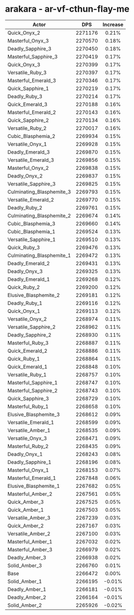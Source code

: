 # arakara - ar-vf-cthun-flay-me
| Actor | DPS | Increase |
|---|:---:|:---:|
|Quick_Onyx_2|2271176|0.21%|
|Masterful_Onyx_3|2270570|0.18%|
|Deadly_Sapphire_3|2270450|0.18%|
|Masterful_Sapphire_3|2270419|0.17%|
|Quick_Onyx_3|2270399|0.17%|
|Versatile_Ruby_3|2270397|0.17%|
|Masterful_Emerald_3|2270346|0.17%|
|Quick_Sapphire_1|2270219|0.17%|
|Deadly_Ruby_3|2270214|0.17%|
|Quick_Emerald_3|2270188|0.16%|
|Masterful_Emerald_2|2270143|0.16%|
|Quick_Sapphire_2|2270134|0.16%|
|Versatile_Ruby_2|2270017|0.16%|
|Cubic_Blasphemia_2|2269934|0.15%|
|Versatile_Onyx_1|2269928|0.15%|
|Deadly_Emerald_3|2269870|0.15%|
|Versatile_Emerald_3|2269856|0.15%|
|Masterful_Onyx_2|2269838|0.15%|
|Deadly_Onyx_2|2269837|0.15%|
|Versatile_Sapphire_3|2269825|0.15%|
|Culminating_Blasphemite_3|2269793|0.15%|
|Versatile_Emerald_2|2269770|0.15%|
|Deadly_Ruby_2|2269761|0.15%|
|Culminating_Blasphemite_2|2269674|0.14%|
|Cubic_Blasphemia_3|2269660|0.14%|
|Cubic_Blasphemia_1|2269524|0.13%|
|Versatile_Sapphire_1|2269510|0.13%|
|Quick_Ruby_3|2269476|0.13%|
|Culminating_Blasphemite_1|2269472|0.13%|
|Deadly_Emerald_2|2269431|0.13%|
|Deadly_Onyx_3|2269325|0.13%|
|Deadly_Emerald_1|2269268|0.12%|
|Quick_Ruby_2|2269200|0.12%|
|Elusive_Blasphemite_2|2269181|0.12%|
|Deadly_Ruby_1|2269116|0.12%|
|Quick_Onyx_1|2269113|0.12%|
|Versatile_Onyx_2|2268974|0.11%|
|Versatile_Sapphire_2|2268962|0.11%|
|Deadly_Sapphire_2|2268930|0.11%|
|Masterful_Ruby_3|2268887|0.11%|
|Quick_Emerald_2|2268886|0.11%|
|Quick_Ruby_1|2268864|0.11%|
|Quick_Emerald_1|2268848|0.10%|
|Versatile_Ruby_1|2268757|0.10%|
|Masterful_Sapphire_1|2268747|0.10%|
|Masterful_Sapphire_2|2268743|0.10%|
|Quick_Sapphire_3|2268729|0.10%|
|Masterful_Ruby_1|2268658|0.10%|
|Elusive_Blasphemite_3|2268612|0.09%|
|Versatile_Emerald_1|2268599|0.09%|
|Versatile_Amber_1|2268535|0.09%|
|Versatile_Onyx_3|2268471|0.09%|
|Masterful_Ruby_2|2268435|0.09%|
|Deadly_Onyx_1|2268243|0.08%|
|Deadly_Sapphire_1|2268196|0.08%|
|Masterful_Onyx_1|2268153|0.07%|
|Masterful_Emerald_1|2267848|0.06%|
|Elusive_Blasphemite_1|2267682|0.05%|
|Masterful_Amber_2|2267561|0.05%|
|Quick_Amber_3|2267525|0.05%|
|Quick_Amber_1|2267503|0.05%|
|Versatile_Amber_3|2267239|0.03%|
|Quick_Amber_2|2267167|0.03%|
|Versatile_Amber_2|2267100|0.03%|
|Masterful_Amber_1|2267032|0.02%|
|Masterful_Amber_3|2266979|0.02%|
|Deadly_Amber_3|2266938|0.02%|
|Solid_Amber_3|2266760|0.01%|
|Base|2266472|0.00%|
|Solid_Amber_1|2266195|-0.01%|
|Deadly_Amber_1|2266181|-0.01%|
|Deadly_Amber_2|2266164|-0.01%|
|Solid_Amber_2|2265926|-0.02%|
